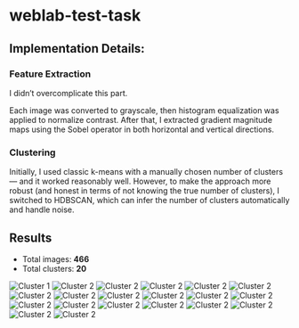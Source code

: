 # weblab-test-task

## Implementation Details:

### Feature Extraction

I didn’t overcomplicate this part.

Each image was converted to grayscale, then histogram equalization was applied to normalize contrast. After that, I extracted gradient magnitude maps using the Sobel operator in both horizontal and vertical directions.

### Clustering

Initially, I used classic k-means with a manually chosen number of clusters — and it worked reasonably well.
However, to make the approach more robust (and honest in terms of not knowing the true number of clusters), I switched to HDBSCAN, which can infer the number of clusters automatically and handle noise.

## Results
- Total images: **466**
- Total clusters: **20**

![Cluster 1](result/cluster_1.png)
![Cluster 2](result/cluster_2.png)
![Cluster 2](result/cluster_3.png)
![Cluster 2](result/cluster_4.png)
![Cluster 2](result/cluster_5.png)
![Cluster 2](result/cluster_6.png)
![Cluster 2](result/cluster_7.png)
![Cluster 2](result/cluster_8.png)
![Cluster 2](result/cluster_9.png)
![Cluster 2](result/cluster_10.png) 
![Cluster 2](result/cluster_11.png) 
![Cluster 2](result/cluster_12.png) 
![Cluster 2](result/cluster_13.png) 
![Cluster 2](result/cluster_14.png) 
![Cluster 2](result/cluster_15.png) 
![Cluster 2](result/cluster_16.png) 
![Cluster 2](result/cluster_17.png) 
![Cluster 2](result/cluster_18.png) 
![Cluster 2](result/cluster_19.png) 
![Cluster 2](result/cluster_20.png) 
